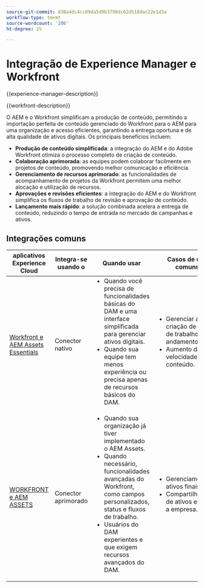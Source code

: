 ```yaml
---
source-git-commit: 838a4dc4cc89da5d9b3798dc62d518dac22e1d3a
workflow-type: tm+mt
source-wordcount: '206'
ht-degree: 1%

---
```



# Integração de Experience Manager e Workfront

{{experience-manager-description}}

{{workfront-description}}

O AEM e o Workfront simplificam a produção de conteúdo, permitindo a importação perfeita de conteúdo gerenciado do Workfront para o AEM para uma organização e acesso eficientes, garantindo a entrega oportuna e de alta qualidade de ativos digitais. Os principais benefícios incluem:

+ **Produção de conteúdo simplificada**: a integração do AEM e do Adobe Workfront otimiza o processo completo de criação de conteúdo.
+ **Colaboração aprimorada**: as equipes podem colaborar facilmente em projetos de conteúdo, promovendo melhor comunicação e eficiência.
+ **Gerenciamento de recursos aprimorado**: as funcionalidades de acompanhamento de projetos da Workfront permitem uma melhor alocação e utilização de recursos.
+ **Aprovações e revisões eficientes**: a integração do AEM e do Workfront simplifica os fluxos de trabalho de revisão e aprovação de conteúdo.
+ **Lançamento mais rápido**: a solução combinada acelera a entrega de conteúdo, reduzindo o tempo de entrada no mercado de campanhas e ativos.

## Integrações comuns

<table>
    <thead>
        <tr>
            <th>aplicativos Experience Cloud</th>
            <th>Integra-se usando o</th>
            <th>Quando usar</th>
            <th>Casos de uso comuns</th>
        </tr>
    </thead>
    <tbody>
        <tr>
            <td><a href="https://experienceleague.adobe.com/docs/experience-manager-learn/assets-essentials/workfront/configure.html" target="_blank" rel="noreferrer">Workfront e AEM Assets Essentials</a></td>
            <td>Conector nativo</td>
            <td>
              <ul style="margin-top: 0;">
                <li>Quando você precisa de funcionalidades básicas do DAM e uma interface simplificada para gerenciar ativos digitais.</li>
                <li>Quando sua equipe tem menos experiência ou precisa apenas de recursos básicos do DAM.</li>
              </ul>
            </td>
            <td>
                <ul style="margin-top: 0;">
                  <li>Gerenciar a criação de ativos de trabalho em andamento.</li>
                  <li>Aumento da velocidade do conteúdo.</li>
                </ul>
            </td>
        </tr>
        <tr>
            <td><a href="https://experienceleague.adobe.com/docs/experience-manager-learn/assets/workfront/enhanced-connector/aem-experts-series/overview.html" target="_blank" rel="noreferrer">WORKFRONT e AEM ASSETS</a></td>
            <td>Conector aprimorado</td>
            <td>
                <ul style="margin-top: 0;">
                    <li>Quando sua organização já tiver implementado o AEM Assets.</li>
                    <li>Quando necessário, funcionalidades avançadas do Workfront, como campos personalizados, status e fluxos de trabalho.</li>
                    <li>Usuários do DAM experientes e que exigem recursos avançados do DAM.</li>
                </ul>
            </td>
            <td>
              <ul style="margin-top: 0;">
                <li>Gerenciamento de ativos finais.</li>
                <li>Compartilhamento de ativos em toda a empresa.</li>
              </ul>
            </td>
        </tr>
    </tbody>          
</table>

